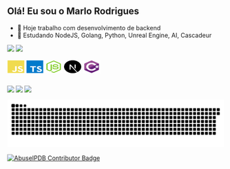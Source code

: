 ## Olá! Eu sou o Marlo Rodrigues

- 🔭 Hoje trabalho com desenvolvimento de backend
- 🌱 Estudando NodeJS, Golang, Python, Unreal Engine, AI, Cascadeur

<div>
  <img height="180em" src="https://github-readme-stats.vercel.app/api?username=marlorodrigues&show_icons=true&theme=dark&include_all_commits=true&count_private=true"/>
  <img height="180em" src="https://github-readme-stats.vercel.app/api/top-langs/?username=marlorodrigues&layout=compact&langs_count=16&theme=dark"/>
</div>
  
<div style="display: inline_block"><br>
  <img align="center" alt="Marlo-Js" height="30" width="40" src="https://raw.githubusercontent.com/devicons/devicon/master/icons/javascript/javascript-plain.svg">
  <img align="center" alt="Marlo-Ts" height="30" width="40" src="https://raw.githubusercontent.com/devicons/devicon/master/icons/typescript/typescript-plain.svg">
  <img align="center" alt="Marlo-Node" height="30" width="40" src="https://raw.githubusercontent.com/devicons/devicon/master/icons/nodejs/nodejs-original.svg">
  <img align="center" alt="Marlo-Next" height="30" width="40" src="https://raw.githubusercontent.com/devicons/devicon/master/icons/nextjs/nextjs-original.svg">
  <img align="center" alt="Marlo-Csharp" height="30" width="40" src="https://raw.githubusercontent.com/devicons/devicon/master/icons/csharp/csharp-original.svg">
</div>
  
##
  
<div>
  <a href="https://instagram.com/marlorodrigues" target="_blank"><img src="https://img.shields.io/badge/-Instagram-%23E4405F?style=for-the-badge&logo=instagram&logoColor=white" target="_blank"></a>
  <a href = "mailto:marlo.98@outlook.com"><img src="https://img.shields.io/badge/Gmail-D14836?style=for-the-badge&logo=gmail&logoColor=white" target="_blank"></a>
  <a href="https://www.linkedin.com/in/marlo-rodrigues" target="_blank"><img src="https://img.shields.io/badge/-LinkedIn-%230077B5?style=for-the-badge&logo=linkedin&logoColor=white" target="_blank"></a>   
</div>

![Snake animation](https://github.com/marlorodrigues/marlorodrigues/blob/output/github-contribution-grid-snake.svg)

<a href="https://www.abuseipdb.com/user/96948" title="AbuseIPDB is an IP address blacklist for webmasters and sysadmins to report IP addresses engaging in abusive behavior on their networks">
	<img src="https://www.abuseipdb.com/contributor/96948.svg" alt="AbuseIPDB Contributor Badge" style="width: 401px;">
</a>
